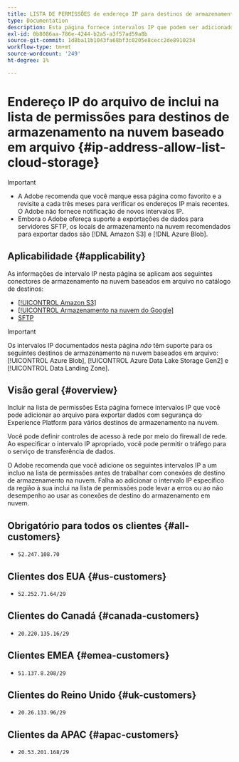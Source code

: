 ```yaml
---
title: LISTA DE PERMISSÕES de endereço IP para destinos de armazenamento na nuvem baseados em arquivo
type: Documentation
description: Esta página fornece intervalos IP que podem ser adicionados à lista de permissões para exportar dados com segurança do Experience Platform para destinos de armazenamento na nuvem.
exl-id: 0b8086aa-786e-4244-b2a5-a3f57ad59a8b
source-git-commit: 1d8ba11b1043fa68bf3c0205e8cecc2de8910234
workflow-type: tm+mt
source-wordcount: '249'
ht-degree: 1%

---
```


# Endereço IP do arquivo de inclui na lista de permissões para destinos de armazenamento na nuvem baseado em arquivo {#ip-address-allow-list-cloud-storage}

>[!IMPORTANT]
>
> * A Adobe recomenda que você marque essa página como favorito e a revisite a cada três meses para verificar os endereços IP mais recentes. O Adobe não fornece notificação de novos intervalos IP.
> * Embora o Adobe ofereça suporte a exportações de dados para servidores SFTP, os locais de armazenamento na nuvem recomendados para exportar dados são [!DNL Amazon S3] e [!DNL Azure Blob].

## Aplicabilidade {#applicability}

As informações de intervalo IP nesta página se aplicam aos seguintes conectores de armazenamento na nuvem baseados em arquivo no catálogo de destinos:

* [[!UICONTROL Amazon S3]](./amazon-s3.md)
* [[!UICONTROL Armazenamento na nuvem do Google]](google-cloud-storage.md)
* [SFTP](./sftp.md)

>[!IMPORTANT]
>
>Os intervalos IP documentados nesta página *não* têm suporte para os seguintes destinos de armazenamento na nuvem baseados em arquivo: [!UICONTROL Azure Blob], [!UICONTROL Azure Data Lake Storage Gen2] e [!UICONTROL Data Landing Zone].

## Visão geral {#overview}

Incluir na lista de permissões Esta página fornece intervalos IP que você pode adicionar ao arquivo para exportar dados com segurança do Experience Platform para vários destinos de armazenamento na nuvem.

Você pode definir controles de acesso à rede por meio do firewall de rede. Ao especificar o intervalo IP apropriado, você pode permitir o tráfego para o serviço de transferência de dados.

O Adobe recomenda que você adicione os seguintes intervalos IP a um incluo na lista de permissões antes de trabalhar com conexões de destino de armazenamento na nuvem. Falha ao adicionar o intervalo IP específico da região à sua inclui na lista de permissões pode levar a erros ou ao não desempenho ao usar as conexões de destino do armazenamento em nuvem.

## Obrigatório para todos os clientes {#all-customers}

* `52.247.108.70`

## Clientes dos EUA {#us-customers}

* `52.252.71.64/29`

## Clientes do Canadá {#canada-customers}

* `20.220.135.16/29`

## Clientes EMEA {#emea-customers}

* `51.137.8.208/29`

## Clientes do Reino Unido {#uk-customers}

* `20.26.133.96/29`

## Clientes da APAC {#apac-customers}

* `20.53.201.168/29`
